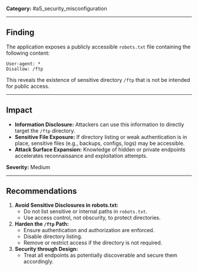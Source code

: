 
**Category:** #a5_security_misconfiguration  

---

## Finding  
The application exposes a publicly accessible `robots.txt` file containing the following content:  

```
User-agent: *
Disallow: /ftp
```  

This reveals the existence of sensitive directory `/ftp` that is not be intended for public access.  

---
## Impact  
- **Information Disclosure:** Attackers can use this information to directly target the `/ftp` directory.  
- **Sensitive File Exposure:** If directory listing or weak authentication is in place, sensitive files (e.g., backups, configs, logs) may be accessible.  
- **Attack Surface Expansion:** Knowledge of hidden or private endpoints accelerates reconnaissance and exploitation attempts.  

**Severity:** Medium

---
## Recommendations  
1. **Avoid Sensitive Disclosures in robots.txt:**  
   - Do not list sensitive or internal paths in `robots.txt`.  
   - Use access control, not obscurity, to protect directories.  
2. **Harden the `/ftp` Path:**  
   - Ensure authentication and authorization are enforced.  
   - Disable directory listing.  
   - Remove or restrict access if the directory is not required.  
3. **Security through Design:**  
   - Treat all endpoints as potentially discoverable and secure them accordingly.  
